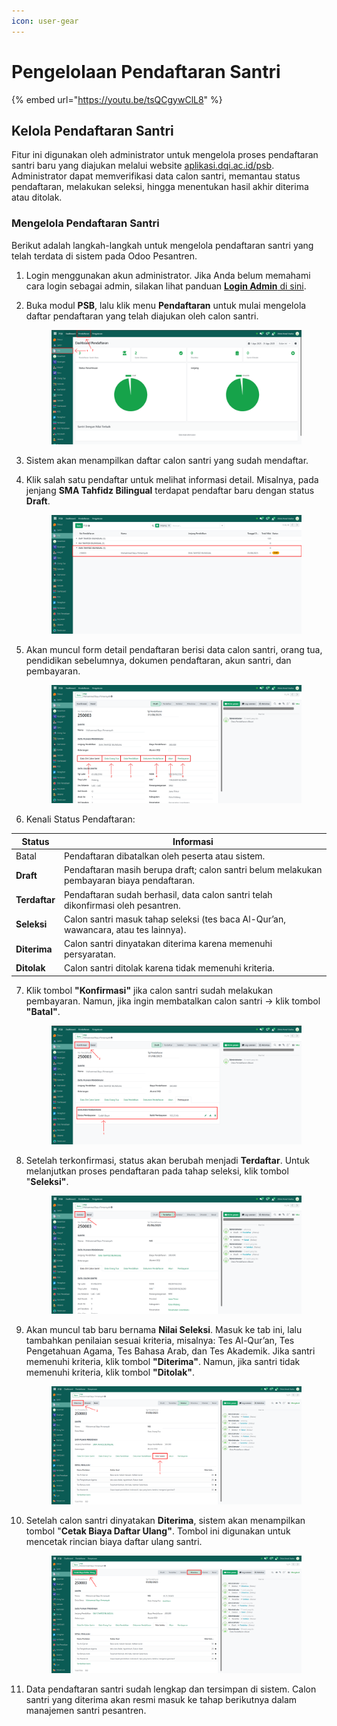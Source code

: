 ```yaml
---
icon: user-gear
---
```


# Pengelolaan Pendaftaran Santri

{% embed url="https://youtu.be/tsQCgywClL8" %}

## Kelola Pendaftaran Santri

Fitur ini digunakan oleh administrator untuk mengelola proses pendaftaran santri baru yang diajukan melalui website [aplikasi.dqi.ac.id/psb](https://aplikasi.dqi.ac.id/psb). Administrator dapat memverifikasi data calon santri, memantau status pendaftaran, melakukan seleksi, hingga menentukan hasil akhir diterima atau ditolak.

### Mengelola Pendaftaran Santri

Berikut adalah langkah-langkah untuk mengelola pendaftaran santri yang telah terdata di sistem pada Odoo Pesantren.

1. Login menggunakan akun administrator. Jika Anda belum memahami cara login sebagai admin, silakan lihat panduan [**Login Admin** di sini](../../panduan-login/login-admin.md).
2.  Buka modul **PSB**, lalu klik menu **Pendaftaran** untuk mulai mengelola daftar pendaftaran yang telah diajukan oleh calon santri.

    <figure><img src="../../.gitbook/assets/images-299.png" alt=""><figcaption></figcaption></figure>


3. Sistem akan menampilkan daftar calon santri yang sudah mendaftar.
4.  Klik salah satu pendaftar untuk melihat informasi detail. Misalnya, pada jenjang **SMA Tahfidz Bilingual** terdapat pendaftar baru dengan status **Draft**.

    <figure><img src="../../.gitbook/assets/images-300.png" alt=""><figcaption></figcaption></figure>


5.  Akan muncul form detail pendaftaran berisi data calon santri, orang tua, pendidikan sebelumnya, dokumen pendaftaran, akun santri, dan pembayaran.

    <figure><img src="../../.gitbook/assets/images-301.png" alt=""><figcaption></figcaption></figure>


6. Kenali Status Pendaftaran:

| Status        | Informasi                                                                                  |
| ------------- | ------------------------------------------------------------------------------------------ |
| Batal         | Pendaftaran dibatalkan oleh peserta atau sistem.                                           |
| **Draft**     | Pendaftaran masih berupa draft; calon santri belum melakukan pembayaran biaya pendaftaran. |
| **Terdaftar** | Pendaftaran sudah berhasil, data calon santri telah dikonfirmasi oleh pesantren.           |
| **Seleksi**   | Calon santri masuk tahap seleksi (tes baca Al-Qur’an, wawancara, atau tes lainnya).        |
| **Diterima**  | Calon santri dinyatakan diterima karena memenuhi persyaratan.                              |
| **Ditolak**   | Calon santri ditolak karena tidak memenuhi kriteria.                                       |

7.  Klik tombol **"Konfirmasi"** jika calon santri sudah melakukan pembayaran. Namun, jika ingin membatalkan calon santri -> klik tombol **"Batal"**.

    <figure><img src="../../.gitbook/assets/images-302.png" alt=""><figcaption></figcaption></figure>


8.  Setelah terkonfirmasi, status akan berubah menjadi **Terdaftar**. Untuk melanjutkan proses pendaftaran pada tahap seleksi, klik tombol "**Seleksi"**.

    <figure><img src="../../.gitbook/assets/images-303.png" alt=""><figcaption></figcaption></figure>


9.  Akan muncul tab baru bernama **Nilai Seleksi**. Masuk ke tab ini, lalu tambahkan penilaian sesuai kriteria, misalnya:  Tes Al-Qur’an, Tes Pengetahuan Agama, Tes Bahasa Arab, dan Tes Akademik. Jika santri memenuhi kriteria, klik tombol **"Diterima"**. Namun, jika santri tidak memenuhi kriteria, klik tombol **"Ditolak"**.

    <figure><img src="../../.gitbook/assets/images-304.png" alt=""><figcaption></figcaption></figure>


10. Setelah calon santri dinyatakan **Diterima**, sistem akan menampilkan tombol "**Cetak Biaya Daftar Ulang"**. Tombol ini digunakan untuk mencetak rincian biaya daftar ulang santri.

    <figure><img src="../../.gitbook/assets/images-305.png" alt=""><figcaption></figcaption></figure>


11. Data pendaftaran santri sudah lengkap dan tersimpan di sistem. Calon santri yang diterima akan resmi masuk ke tahap berikutnya dalam manajemen santri pesantren.
